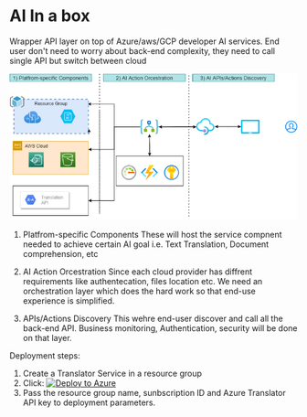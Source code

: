 # AI In a box
Wrapper API layer on top of Azure/aws/GCP developer AI services. End user don't need to worry about back-end complexity, they need to call single API but switch between cloud

![Architecture](AI-In-Abox.png)

1) Platfrom-specific Components
These will host the service compnent needed to achieve certain AI goal i.e. Text Translation, Document comprehension, etc 

2) AI Action Orcestration
Since each cloud provider has diffrent requirements like authentecation, files location etc. We need an orchestration layer which does the hard work so that end-use experience is simplified.

3) APIs/Actions Discovery
This wehre end-user discover and call all the back-end API. Business monitoring, Authentication, security will be done on that layer.

Deployment steps:
1) Create a Translator Service in a resource group
2) Click: [![Deploy to Azure](https://aka.ms/deploytoazurebutton)](https://portal.azure.com/#create/Microsoft.Template/uri/https%3A%2F%2Fraw.githubusercontent.com%2Fsaffiali%2FAI-In-a-box%2Fmain%2Fdeploy%2FtranslationOrchestartor.template.json)
3) Pass the resource group name, sunbscription ID and Azure Translator API key to deployment parameters.


